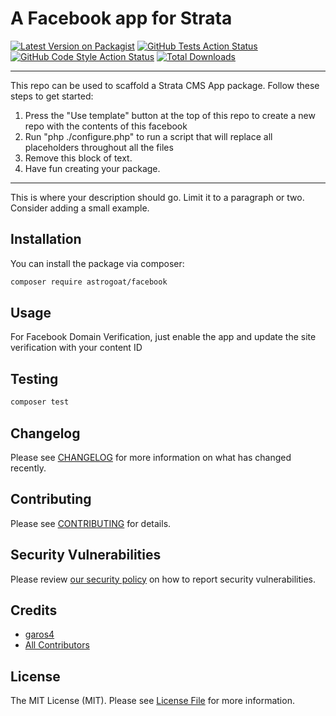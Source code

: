 # A Facebook app for Strata

[![Latest Version on Packagist](https://img.shields.io/packagist/v/astrogoat/facebook.svg?style=flat-square)](https://packagist.org/packages/astrogoat/facebook)
[![GitHub Tests Action Status](https://img.shields.io/github/workflow/status/astrogoat/facebook/run-tests?label=tests)](https://github.com/astrogoat/facebook/actions?query=workflow%3Arun-tests+branch%3Amain)
[![GitHub Code Style Action Status](https://img.shields.io/github/workflow/status/astrogoat/facebook/Check%20&%20fix%20styling?label=code%20style)](https://github.com/astrogoat/facebook/actions?query=workflow%3A"Check+%26+fix+styling"+branch%3Amain)
[![Total Downloads](https://img.shields.io/packagist/dt/astrogoat/facebook.svg?style=flat-square)](https://packagist.org/packages/astrogoat/facebook)

---
This repo can be used to scaffold a Strata CMS App package. Follow these steps to get started:

1. Press the "Use template" button at the top of this repo to create a new repo with the contents of this facebook
2. Run "php ./configure.php" to run a script that will replace all placeholders throughout all the files
3. Remove this block of text.
4. Have fun creating your package.
---

This is where your description should go. Limit it to a paragraph or two. Consider adding a small example.

## Installation

You can install the package via composer:

```bash
composer require astrogoat/facebook
```

## Usage

For Facebook Domain Verification, just enable the app and update the site verification with your content ID


## Testing

```bash
composer test
```

## Changelog

Please see [CHANGELOG](CHANGELOG.md) for more information on what has changed recently.

## Contributing

Please see [CONTRIBUTING](.github/CONTRIBUTING.md) for details.

## Security Vulnerabilities

Please review [our security policy](../../security/policy) on how to report security vulnerabilities.

## Credits

- [garos4](https://github.com/astrogoat)
- [All Contributors](../../contributors)

## License

The MIT License (MIT). Please see [License File](LICENSE.md) for more information.
